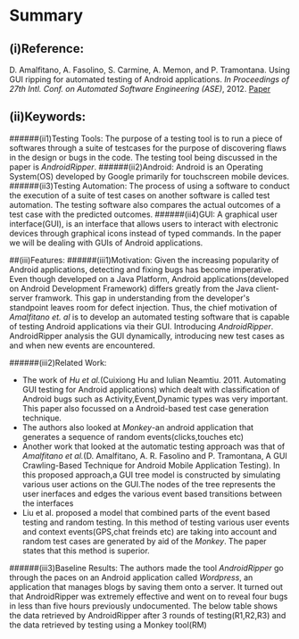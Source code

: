 # Summary

## (i)Reference:
D. Amalfitano, A. Fasolino, S. Carmine, A. Memon,
and P. Tramontana. Using GUI ripping for automated
testing of Android applications. *In Proceedings of 27th
Intl. Conf. on Automated Software Engineering
(ASE)*, 2012. [Paper](http://dl.acm.org/citation.cfm?id=2351717)

## (ii)Keywords:
######(ii1)Testing Tools:
The purpose of a testing tool is to run a piece of softwares through a suite of testcases for the purpose of discovering flaws in the design or bugs in the code.
The testing tool being discussed in the paper is *AndroidRipper*.
######(ii2)Android:
Android is an Operating System(OS) developed by Google primarily for touchscreen mobile devices. 
######(ii3)Testing Automation:
The process of using a software to conduct the execution of a suite of test cases on another software is called test automation. The testing software also compares the actual outcomes of a test case with the predicted outcomes.
######(ii4)GUI:
A graphical user interface(GUI), is an interface that allows users to interact 
with electronic devices through graphical icons instead of typed commands. In the paper we will be dealing with GUIs of Android applications.

##(iii)Features:
######(iii1)Motivation:
Given the increasing popularity of Android applications, detecting and fixing bugs has become imperative. Even though developed on a Java Platform, Android applications(developed on Android Development Framework) differs greatly from the Java client-server framwork. This gap in understanding from the developer's standpoint leaves room for defect injection. Thus, the chief motivation of *Amalfitano et. al* is to develop an automated testing software that is capable of testing Android applications via their GUI. Introducing *AndroidRipper*. AndroidRipper analysis the GUI dynamically, introducing new test cases as and when new events are encountered.

######(iii2)Related Work:
* The work of *Hu et al.*(Cuixiong Hu and Iulian Neamtiu. 2011. Automating GUI testing for Android applications) which dealt with classification of Android bugs such as Activity,Event,Dynamic types was very important. This paper also focussed on a Android-based test case generation technique.
* The authors also looked at *Monkey*-an android application that generates a sequence of random events(clicks,touches etc)
* Another work that looked at the automatic testing approach was that of *Amalfitano et al.*(D. Amalfitano, A. R. Fasolino and P. Tramontana, A GUI Crawling-Based Technique for Android Mobile Application Testing). In this proposed approach,a GUI tree model is constructed by simulating various user actions on the GUI.The nodes of the tree represents the user inerfaces and edges the various event based transitions between the interfaces
* Liu et al. proposed a model that combined parts of the event based testing and random testing. In this method of testing various user events and context events(GPS,chat freinds etc) are taking into account and random test cases are generated by aid of the *Monkey*. The paper states that this method is superior.

######(iii3)Baseline Results:
The authors made the tool *AndroidRipper* go through the paces on an Android application called *Wordpress*, an application that manages blogs by saving them onto a server. It turned out that AndroidRipper was extremely effective and went on to reveal four bugs in less than five hours previously undocumented. The below table shows the data retrieved by AndroidRipper after 3 rounds of testing(R1,R2,R3) and the data retrieved by testing using a Monkey tool(RM)



